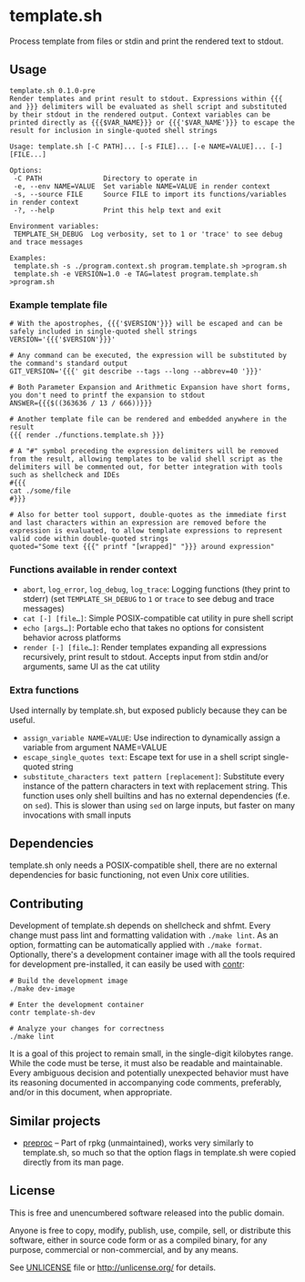 # template.sh

Process template from files or stdin and print the rendered text to stdout.

## Usage

```
template.sh 0.1.0-pre
Render templates and print result to stdout. Expressions within {{{ and }}} delimiters will be evaluated as shell script and substituted by their stdout in the rendered output. Context variables can be printed directly as {{{$VAR_NAME}}} or {{{'$VAR_NAME'}}} to escape the result for inclusion in single-quoted shell strings

Usage: template.sh [-C PATH]... [-s FILE]... [-e NAME=VALUE]... [-] [FILE...]

Options:
 -C PATH               Directory to operate in
 -e, --env NAME=VALUE  Set variable NAME=VALUE in render context
 -s, --source FILE     Source FILE to import its functions/variables in render context
 -?, --help            Print this help text and exit

Environment variables:
 TEMPLATE_SH_DEBUG  Log verbosity, set to 1 or 'trace' to see debug and trace messages

Examples:
 template.sh -s ./program.context.sh program.template.sh >program.sh
 template.sh -e VERSION=1.0 -e TAG=latest program.template.sh >program.sh
```

### Example template file

```shell
# With the apostrophes, {{{'$VERSION'}}} will be escaped and can be safely included in single-quoted shell strings
VERSION='{{{'$VERSION'}}}'

# Any command can be executed, the expression will be substituted by the command's standard output
GIT_VERSION='{{{' git describe --tags --long --abbrev=40 '}}}'

# Both Parameter Expansion and Arithmetic Expansion have short forms, you don't need to printf the expansion to stdout
ANSWER={{{$((363636 / 13 / 666))}}}

# Another template file can be rendered and embedded anywhere in the result
{{{ render ./functions.template.sh }}}

# A "#" symbol preceding the expression delimiters will be removed from the result, allowing templates to be valid shell script as the delimiters will be commented out, for better integration with tools such as shellcheck and IDEs
#{{{
cat ./some/file
#}}}

# Also for better tool support, double-quotes as the immediate first and last characters within an expression are removed before the expression is evaluated, to allow template expressions to represent valid code within double-quoted strings
quoted="Some text {{{" printf "[wrapped]" "}}} around expression"
```

### Functions available in render context

* `abort`, `log_error`, `log_debug`, `log_trace`: Logging functions (they print to stderr) (set `TEMPLATE_SH_DEBUG` to `1` or `trace` to see debug and trace messages)
* `cat [-] [file…]`: Simple POSIX-compatible cat utility in pure shell script
* `echo [args…]`: Portable echo that takes no options for consistent behavior across platforms
* `render [-] [file…]`: Render templates expanding all expressions recursively, print result to stdout. Accepts input from stdin and/or arguments, same UI as the cat utility

### Extra functions

Used internally by template.sh, but exposed publicly because they can be useful.

* `assign_variable NAME=VALUE`: Use indirection to dynamically assign a variable from argument NAME=VALUE
* `escape_single_quotes text`: Escape text for use in a shell script single-quoted string
* `substitute_characters text pattern [replacement]`: Substitute every instance of the pattern characters in text with replacement string. This function uses only shell builtins and has no external dependencies (f.e. on `sed`). This is slower than using `sed` on large inputs, but faster on many invocations with small inputs

## Dependencies

template.sh only needs a POSIX-compatible shell, there are no external dependencies for basic functioning, not even Unix core utilities.

## Contributing

Development of template.sh depends on shellcheck and shfmt. Every change must pass lint and formatting validation with `./make lint`. As an option, formatting can be automatically applied with `./make format`. Optionally, there's a development container image with all the tools required for development pre-installed, it can easily be used with [contr](https://codeberg.org/contr/contr):

```shell
# Build the development image
./make dev-image

# Enter the development container
contr template-sh-dev

# Analyze your changes for correctness
./make lint
```

It is a goal of this project to remain small, in the single-digit kilobytes range. While the code must be terse, it must also be readable and maintainable. Every ambiguous decision and potentially unexpected behavior must have its reasoning documented in accompanying code comments, preferably, and/or in this document, when appropriate.

## Similar projects

* [preproc](https://pagure.io/rpkg-util/blob/master/f/preproc) – Part of rpkg (unmaintained), works very similarly to template.sh, so much so that the option flags in template.sh were copied directly from its man page.

## License

This is free and unencumbered software released into the public domain.

Anyone is free to copy, modify, publish, use, compile, sell, or
distribute this software, either in source code form or as a compiled
binary, for any purpose, commercial or non-commercial, and by any
means.

See [UNLICENSE](UNLICENSE) file or http://unlicense.org/ for details.
